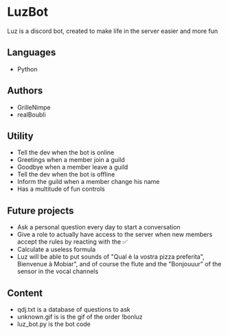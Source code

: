 # LuzBot
Luz is a discord bot, created to make life in the server easier and more fun
## Languages
- Python
## Authors
- GrilleNimpe
- realBoubli
## Utility
- Tell the dev when the bot is online
- Greetings when a member join a guild
- Goodbye when a member leave a guild
- Tell the dev when the bot is offline
- Inform the guild when a member change his name
- Has a multitude of fun controls 
## Future projects
- Ask a personal question every day to start a conversation
- Give a role to actually have access to the server when new members accept the rules by reacting with the ✅
- Calculate a useless formula
- Luz will be able to put sounds of "Qual è la vostra pizza preferita", Bienvenue à Mobiar", and of course the flute and the "Bonjouuur" of the sensor in the vocal channels
## Content
- qdj.txt is a database of questions to ask
- unknown.gif is is the gif of the order !bonluz
- luz_bot.py is the bot code
